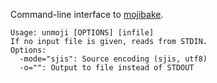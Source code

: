 Command-line interface to [mojibake](http://github.com/moshee/mojibake).

```
Usage: unmoji [OPTIONS] [infile]
If no input file is given, reads from STDIN.
Options:
  -mode="sjis": Source encoding (sjis, utf8)
  -o="": Output to file instead of STDOUT
```
